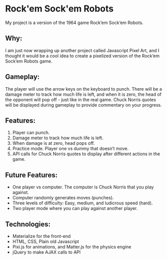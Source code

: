 # Rock'em Sock'em Robots

My project is a version of the 1964 game Rock’em Sock’em Robots.


## Why:
I am just now wrapping up another project called Javascript Pixel Art, and I thought it would be a cool idea to create a pixelized version of the Rock’em Sock’em Robots game.


## Gameplay:
The player will use the arrow keys on the keyboard to punch. There will be a damage meter to track how much life is left, and when it is zero, the head of the opponent will pop off - just like in the real game. Chuck Norris quotes will be displayed during gameplay to provide commentary on your progress.


## Features:
1. Player can punch.
2. Damage meter to track how much life is left.
3. When damage is at zero, head pops off.
4. Practice mode. Player one vs dummy that doesn’t move.
5. API calls for Chuck Norris quotes to display after different actions in the game.


## Future Features:
* One player vs computer. The computer is Chuck Norris that you play against.
* Computer randomly generates moves (punches).
* Three levels of difficulty: Easy, medium, and ludicrous speed (hard).
* Two player mode where you can play against another player.


## Technologies:
* Materialize for the front-end
* HTML, CSS, Plain old Javascript
* Pixi.js for animations, and Matter.js for the physics engine
* jQuery to make AJAX calls to API
